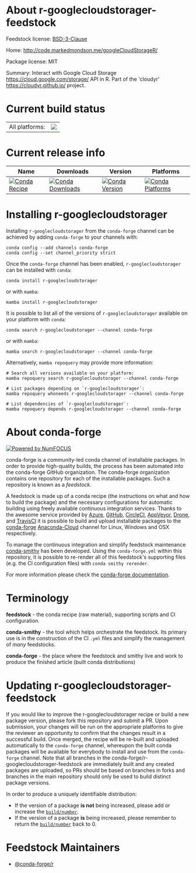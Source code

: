 About r-googlecloudstorager-feedstock
=====================================

Feedstock license: [BSD-3-Clause](https://github.com/conda-forge/r-googlecloudstorager-feedstock/blob/main/LICENSE.txt)

Home: http://code.markedmondson.me/googleCloudStorageR/

Package license: MIT

Summary: Interact with Google Cloud Storage <https://cloud.google.com/storage/> API in R. Part of the 'cloudyr' <https://cloudyr.github.io/> project.

Current build status
====================


<table><tr><td>All platforms:</td>
    <td>
      <a href="https://dev.azure.com/conda-forge/feedstock-builds/_build/latest?definitionId=9706&branchName=main">
        <img src="https://dev.azure.com/conda-forge/feedstock-builds/_apis/build/status/r-googlecloudstorager-feedstock?branchName=main">
      </a>
    </td>
  </tr>
</table>

Current release info
====================

| Name | Downloads | Version | Platforms |
| --- | --- | --- | --- |
| [![Conda Recipe](https://img.shields.io/badge/recipe-r--googlecloudstorager-green.svg)](https://anaconda.org/conda-forge/r-googlecloudstorager) | [![Conda Downloads](https://img.shields.io/conda/dn/conda-forge/r-googlecloudstorager.svg)](https://anaconda.org/conda-forge/r-googlecloudstorager) | [![Conda Version](https://img.shields.io/conda/vn/conda-forge/r-googlecloudstorager.svg)](https://anaconda.org/conda-forge/r-googlecloudstorager) | [![Conda Platforms](https://img.shields.io/conda/pn/conda-forge/r-googlecloudstorager.svg)](https://anaconda.org/conda-forge/r-googlecloudstorager) |

Installing r-googlecloudstorager
================================

Installing `r-googlecloudstorager` from the `conda-forge` channel can be achieved by adding `conda-forge` to your channels with:

```
conda config --add channels conda-forge
conda config --set channel_priority strict
```

Once the `conda-forge` channel has been enabled, `r-googlecloudstorager` can be installed with `conda`:

```
conda install r-googlecloudstorager
```

or with `mamba`:

```
mamba install r-googlecloudstorager
```

It is possible to list all of the versions of `r-googlecloudstorager` available on your platform with `conda`:

```
conda search r-googlecloudstorager --channel conda-forge
```

or with `mamba`:

```
mamba search r-googlecloudstorager --channel conda-forge
```

Alternatively, `mamba repoquery` may provide more information:

```
# Search all versions available on your platform:
mamba repoquery search r-googlecloudstorager --channel conda-forge

# List packages depending on `r-googlecloudstorager`:
mamba repoquery whoneeds r-googlecloudstorager --channel conda-forge

# List dependencies of `r-googlecloudstorager`:
mamba repoquery depends r-googlecloudstorager --channel conda-forge
```


About conda-forge
=================

[![Powered by
NumFOCUS](https://img.shields.io/badge/powered%20by-NumFOCUS-orange.svg?style=flat&colorA=E1523D&colorB=007D8A)](https://numfocus.org)

conda-forge is a community-led conda channel of installable packages.
In order to provide high-quality builds, the process has been automated into the
conda-forge GitHub organization. The conda-forge organization contains one repository
for each of the installable packages. Such a repository is known as a *feedstock*.

A feedstock is made up of a conda recipe (the instructions on what and how to build
the package) and the necessary configurations for automatic building using freely
available continuous integration services. Thanks to the awesome service provided by
[Azure](https://azure.microsoft.com/en-us/services/devops/), [GitHub](https://github.com/),
[CircleCI](https://circleci.com/), [AppVeyor](https://www.appveyor.com/),
[Drone](https://cloud.drone.io/welcome), and [TravisCI](https://travis-ci.com/)
it is possible to build and upload installable packages to the
[conda-forge](https://anaconda.org/conda-forge) [Anaconda-Cloud](https://anaconda.org/)
channel for Linux, Windows and OSX respectively.

To manage the continuous integration and simplify feedstock maintenance
[conda-smithy](https://github.com/conda-forge/conda-smithy) has been developed.
Using the ``conda-forge.yml`` within this repository, it is possible to re-render all of
this feedstock's supporting files (e.g. the CI configuration files) with ``conda smithy rerender``.

For more information please check the [conda-forge documentation](https://conda-forge.org/docs/).

Terminology
===========

**feedstock** - the conda recipe (raw material), supporting scripts and CI configuration.

**conda-smithy** - the tool which helps orchestrate the feedstock.
                   Its primary use is in the construction of the CI ``.yml`` files
                   and simplify the management of *many* feedstocks.

**conda-forge** - the place where the feedstock and smithy live and work to
                  produce the finished article (built conda distributions)


Updating r-googlecloudstorager-feedstock
========================================

If you would like to improve the r-googlecloudstorager recipe or build a new
package version, please fork this repository and submit a PR. Upon submission,
your changes will be run on the appropriate platforms to give the reviewer an
opportunity to confirm that the changes result in a successful build. Once
merged, the recipe will be re-built and uploaded automatically to the
`conda-forge` channel, whereupon the built conda packages will be available for
everybody to install and use from the `conda-forge` channel.
Note that all branches in the conda-forge/r-googlecloudstorager-feedstock are
immediately built and any created packages are uploaded, so PRs should be based
on branches in forks and branches in the main repository should only be used to
build distinct package versions.

In order to produce a uniquely identifiable distribution:
 * If the version of a package **is not** being increased, please add or increase
   the [``build/number``](https://docs.conda.io/projects/conda-build/en/latest/resources/define-metadata.html#build-number-and-string).
 * If the version of a package **is** being increased, please remember to return
   the [``build/number``](https://docs.conda.io/projects/conda-build/en/latest/resources/define-metadata.html#build-number-and-string)
   back to 0.

Feedstock Maintainers
=====================

* [@conda-forge/r](https://github.com/conda-forge/r/)

